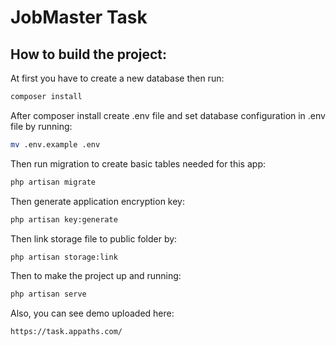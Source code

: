 # JobMaster Task



## How to build the project:

At first you have to create a new database then run:

```bash
composer install
```

After composer install create .env file and set database configuration in .env file by running:

```bash
mv .env.example .env
```

Then run migration to create basic tables needed for this app:
```bash
php artisan migrate
```

Then generate application encryption key:

```bash
php artisan key:generate
```

Then link storage file to public folder by:

```bash
php artisan storage:link
```

Then to make the project up and running:

```bash
php artisan serve
```

Also, you can see demo uploaded here:

```bash
https://task.appaths.com/
```
